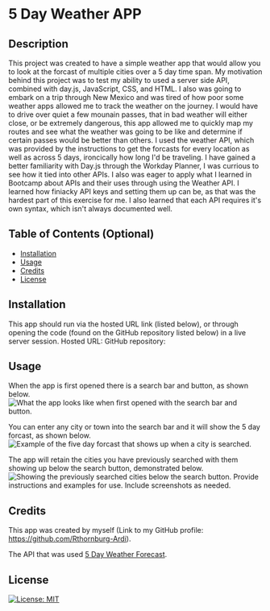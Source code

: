 # 5 Day Weather APP

## Description

This project was created to have a simple weather app that would allow you to look at the forcast of multiple cities over a 5 day time span. My motivation behind this project was to test my ability to used a server side API, combined with day.js, JavaScript, CSS, and HTML. I also was going to embark on a trip through New Mexico and was tired of how poor some weather apps allowed me to track the weather on the journey. I would have to drive over quiet a few mounain passes, that in bad weather will either close, or be extremely dangerous, this app allowed me to quickly map my routes and see what the weather was going to be like and determine if certain passes would be better than others. I used the weather API, which was provided by the instructions to get the forcasts for every location as well as across 5 days, ironcically how long I'd be traveling. I have gained a better familiarity with Day.js through the Workday Planner, I was currious to see how it tied into other APIs. I also was eager to apply what I learned in Bootcamp about APIs and their uses through using the Weather API. I learned how finiacky API keys and setting them up can be, as that was the hardest part of this exercise for me. I also learned that each API requires it's own syntax, which isn't always documented well.  


## Table of Contents (Optional)

- [Installation](#installation)
- [Usage](#usage)
- [Credits](#credits)
- [License](#license)

## Installation

This app should run via the hosted URL link (listed below), or through opening the code (found on the GitHub repository listed below) in a live server session. 
Hosted URL:
GitHub repository: 

## Usage

When the app is first opened there is a search bar and button, as shown below.
![What the app looks like when first opened with the search bar and button.](<Assets/Screenshot 2024-02-24 at 2.34.51 PM.png>)

You can enter any city or town into the search bar and it will show the 5 day forcast, as shown below.
![Example of the five day forcast that shows up when a city is searched.](<Assets/Screenshot 2024-02-24 at 2.35.06 PM.png>)

The app will retain the cities you have previously searched with them showing up below the search  button, demonstrated below.
![Showing the previously searched cities below the search button.](<Assets/Screenshot 2024-02-24 at 2.35.30 PM.png>)
Provide instructions and examples for use. Include screenshots as needed.

## Credits

This app was created by myself (Link to my GitHub profile: https://github.com/Rthornburg-Ardi). 

The API that was used [5 Day Weather Forecast](https://openweathermap.org/forecast5).

## License

[![License: MIT](https://img.shields.io/badge/License-MIT-yellow.svg)](https://opensource.org/licenses/MIT)
